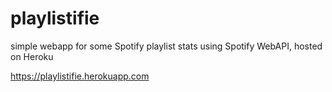 # playlistifie

simple webapp for some Spotify playlist stats using Spotify WebAPI, hosted on Heroku

https://playlistifie.herokuapp.com

